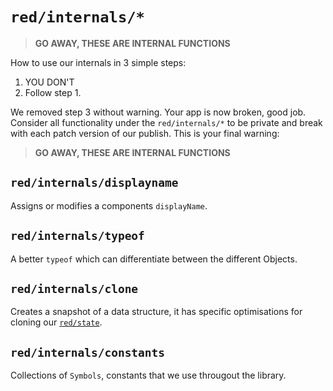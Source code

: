 # `red/internals/*`

> **GO AWAY, THESE ARE INTERNAL FUNCTIONS**

How to use our internals in 3 simple steps:

1. YOU DON'T
2. Follow step 1.

We removed step 3 without warning. Your app is now broken, good job.
Consider all functionality under the `red/internals/*` to be private and
break with each patch version of our publish. This is your final warning:

> **GO AWAY, THESE ARE INTERNAL FUNCTIONS**

## `red/internals/displayname`

Assigns or modifies a components `displayName`.

## `red/internals/typeof`

A better `typeof` which can differentiate between the different Objects.

## `red/internals/clone`

Creates a snapshot of a data structure, it has specific optimisations for
cloning our [`red/state`][state].

## `red/internals/constants`

Collections of `Symbols`, constants that we use througout the library.

[state]: ../state/README.md
